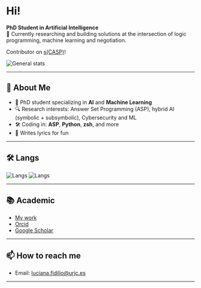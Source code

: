 # Hi!

**PhD Student in Artificial Intelligence**  
🔭 Currently researching and building solutions at the intersection of logic programming, machine learning and negotiation.

Contributor on [s(CASP)](https://gitlab.software.imdea.org/ciao-lang/sCASP)!

![General stats](http://github-profile-summary-cards.vercel.app/api/cards/profile-details?username=lu-all&theme=tokyonight)

---

## 🚀 About Me

- 🧠 PhD student specializing in **AI** and **Machine Learning**
- 🔍 Research interests: Answer Set Programming (ASP), hybrid AI (symbolic + subsymbolic), Cybersecurity and ML
- 🛠️ Coding in: **ASP**, **Python**, **zsh**, and more
- 📝 Writes lyrics for fun
  
---

## 🛠️ Langs

![Langs](http://github-profile-summary-cards.vercel.app/api/cards/repos-per-language?username=lu-all&theme=tokyonight)
![Langs](http://github-profile-summary-cards.vercel.app/api/cards/most-commit-language?username=lu-all&theme=tokyonight)

---

## 📚 Academic

- [My work](http://www.ia.urjc.es/GIA/luciana-fidilio/)
- [Orcid](https://orcid.org/0009-0004-7779-8265)
- [Google Scholar](https://scholar.google.com/citations?user=XRtgQWoAAAAJ&hl=es&oi=ao)

---

## 📫 How to reach me

- Email: luciana.fidilio@urjc.es

---

<!--
**Lu-all/Lu-all** is a ✨ _special_ ✨ repository because its `README.md` (this file) appears on your GitHub profile.

Here are some ideas to get you started:


- 🌱 I’m currently learning ...
- 👯 I’m looking to collaborate on ...
- 🤔 I’m looking for help with ...
- 💬 Ask me about ...
- 📫 How to reach me: ...
- 😄 Pronouns: ...
- ⚡ Fun fact: ...
-->
